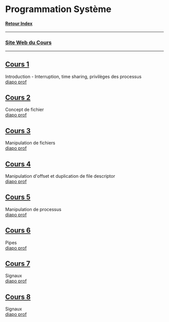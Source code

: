 # Programmation Système

#### [Retour Index](../index.md)

---

### [Site Web du Cours](https://gforgeron.gitlab.io/progsys/cours/)

---

## [Cours 1](./cours_1.md)
Introduction - Interruption, time sharing, privilèges des processus  
[diapo prof](https://raymond-namyst.emi.u-bordeaux.fr/ens/ps/lectures/PS-Course-1.pdf)

## [Cours 2](./cours_2.md)
Concept de fichier  
[diapo prof](https://raymond-namyst.emi.u-bordeaux.fr/ens/ps/lectures/PS-Course-2.pdf)

## [Cours 3](./cours_3.md)
Manipulation de fichiers  
[diapo prof](https://raymond-namyst.emi.u-bordeaux.fr/ens/ps/lectures/PS-Course-2.pdf)

## [Cours 4](./cours_4.md)
Manipulation d'offset et duplication de file descriptor  
[diapo prof](https://raymond-namyst.emi.u-bordeaux.fr/ens/ps/lectures/PS-Course-2.pdf)

## [Cours 5](./cours_5.md)
Manipulation de processus  
[diapo prof](https://raymond-namyst.emi.u-bordeaux.fr/ens/ps/lectures/PS-Course-3.pdf)

## [Cours 6](./cours_6.md)
Pipes  
[diapo prof](https://raymond-namyst.emi.u-bordeaux.fr/ens/ps/lectures/PS-Course-4.pdf)

## [Cours 7](./cours_7.md)
Signaux  
[diapo prof](https://raymond-namyst.emi.u-bordeaux.fr/ens/ps/lectures/PS-Course-5.pdf)

## [Cours 8](./cours_8.md)
Signaux  
[diapo prof](https://raymond-namyst.emi.u-bordeaux.fr/ens/ps/lectures/PS-Course-5.pdf)
